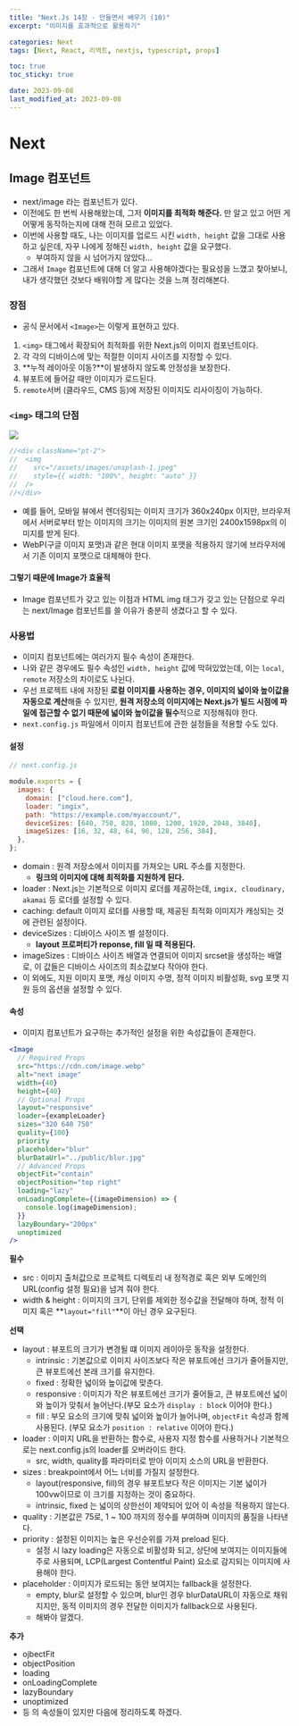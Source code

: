 ```yaml
---
title: "Next.Js 14장 - 만들면서 배우기 (10)"
excerpt: "이미지를 효과적으로 활용하기"

categories: Next
tags: [Next, React, 리액트, nextjs, typescript, props]

toc: true
toc_sticky: true

date: 2023-09-08
last_modified_at: 2023-09-08
---
```


# Next

## Image 컴포넌트

- next/image 라는 컴포넌트가 있다.
- 이전에도 한 번씩 사용해왔는데, 그저 **이미지를 최적화 해준다.** 만 알고 있고 어떤 게 어떻게 동작하는지에 대해 전혀 모르고 있었다.
- 이번에 사용할 때도, 나는 이미지를 업로드 시킨 `width, height` 값을 그대로 사용하고 싶은데, 자꾸 나에게 정해진 `width, height` 값을 요구했다.
  - 부여하지 않을 시 넘어가지 않았다...
- 그래서 `Image` 컴포넌트에 대해 더 알고 사용해야겠다는 필요성을 느꼈고 찾아보니, 내가 생각했던 것보다 배워야할 게 많다는 것을 느껴 정리해본다.

### 장점

- 공식 문서에서 `<Image>`는 이렇게 표현하고 있다.

1. `<img>` 태그에서 확장되어 최적화를 위한 Next.js의 이미지 컴포넌트이다.
2. 각 각의 디바이스에 맞는 적절한 이미지 사이즈를 지정할 수 있다.
3. **누적 레이아웃 이동?**이 발생하지 않도록 안정성을 보장한다.
4. 뷰포트에 들어갈 때만 이미지가 로드된다.
5. `remote`서버 (클라우드, CMS 등)에 저장된 이미지도 리사이징이 가능하다.

### `<img>` 태그의 단점

<img src="https://miro.medium.com/v2/resize:fit:720/0*8BnXSsqOUWfdJ26k"/>

```jsx
//<div className="pt-2">
//  <img
//    src="/assets/images/unsplash-1.jpeg"
//    style={{ width: "100%", height: "auto" }}
//  />
//</div>
```

- 예를 들어, 모바일 뷰에서 렌더링되는 이미지 크기가 360x240px 이지만, 브라우저에서 서버로부터 받는 이미지의 크기는 이미지의 원본 크기인 2400x1598px의 이미지를 받게 된다.
- WebP(구글 이미지 포맷)과 같은 현대 이미지 포맷을 적용하지 않기에 브라우저에서 기존 이미지 포맷으로 대체해야 한다.

#### 그렇기 때문에 Image가 효율적

- Image 컴포넌트가 갖고 있는 이점과 HTML img 태그가 갖고 있는 단점으로 우리는 next/Image 컴포넌트를 쓸 이유가 충분히 생겼다고 할 수 있다.

### 사용법

- 이미지 컴포넌트에는 여러가지 필수 속성이 존재한다.
- 나와 같은 경우에도 필수 속성인 `width, height` 값에 막혀있었는데, 이는 `local`, `remote` 저장소의 차이로도 나뉜다.
- 우선 프로젝트 내에 저장된 **로컬 이미지를 사용하는 경우, 이미지의 넓이와 높이값을 자동으로 계산**해줄 수 있지만, **원격 저장소의 이미지에는 Next.js가 빌드 시점에 파일에 접근할 수 없기 때문에 넓이와 높이값을 필수**적으로 지정해줘야 한다.
- `next.config.js` 파일에서 이미지 컴포넌트에 관한 설정들을 적용할 수도 있다.

#### 설정

```js
// next.config.js

module.exports = {
  images: {
    domain: ["cloud.here.com"],
    loader: "imgix",
    path: "https://example.com/myaccount/",
    deviceSizes: [640, 750, 828, 1080, 1200, 1920, 2048, 3840],
    imageSizes: [16, 32, 48, 64, 96, 128, 256, 384],
  },
};
```

- domain : 원격 저장소에서 이미지를 가져오는 URL 주소를 지정한다.
  - **링크의 이미지에 대해 최적화를 지원하게 된다.**
- loader : Next.js는 기본적으로 이미지 로더를 제공하는데, `imgix, cloudinary, akamai` 등 로더를 설정할 수 있다.
- caching: default 이미지 로더를 사용할 때, 제공된 최적화 이미지가 캐싱되는 것에 관련된 설정이다.
- deviceSizes : 디바이스 사이즈 별 설정이다.
  - **layout 프로퍼티가 reponse, fill 일 때 적용된다.**
- imageSizes : 디바이스 사이즈 배열과 연결되어 이미지 srcset을 생성하는 배열로, 이 값들은 디바이스 사이즈의 최소값보다 작아야 한다.
- 이 외에도, 지원 이미지 포맷, 캐싱 이미지 수명, 정적 이미지 비활성화, svg 포맷 지원 등의 옵션을 설정할 수 있다.

#### 속성

- 이미지 컴포넌트가 요구하는 추가적인 설정을 위한 속성값들이 존재한다.

```jsx
<Image
  // Required Props
  src="https://cdn.com/image.webp"
  alt="next image"
  width={40}
  height={40}
  // Optional Props
  layout="responsive"
  loader={exampleLoader}
  sizes="320 640 750"
  quality={100}
  priority
  placeholder="blur"
  blurDataUrl="../public/blur.jpg"
  // Advanced Props
  objectFit="contain"
  objectPosition="top right"
  loading="lazy"
  onLoadingComplete={(imageDimension) => {
    console.log(imageDimension);
  }}
  lazyBoundary="200px"
  unoptimized
/>
```

**필수**

- src : 이미지 출처값으로 프로젝트 디렉토리 내 정적경로 혹은 외부 도메인의 URL(config 설정 필요)을 넘겨 줘야 한다.
- width & height : 이미지의 크기, 단위를 제외한 정수값을 전달해야 하며, 정적 이미지 혹은 **`layout="fill"`**이 아닌 경우 요구된다.

**선택**

- layout : 뷰포트의 크기가 변경될 떄 이미지 레이아웃 동작을 설정한다.
  - intrinsic : 기본값으로 이미지 사이즈보다 작은 뷰포트에선 크기가 줄어들지만, 큰 뷰포트에선 본래 크기를 유지한다.
  - fixed : 정확한 넓이와 높이값에 맞춘다.
  - responsive : 이미지가 작은 뷰포트에선 크기가 줄어들고, 큰 뷰포트에선 넓이와 높이가 맞춰서 늘어난다.(부모 요소가 `display : block` 이어야 한다.)
  - fill : 부모 요소의 크기에 맞춰 넓이와 높이가 늘어나며, `objectFit` 속성과 함께 사용된다. (부모 요소가 `position : relative` 이어야 한다.)
- loader : 이미지 URL을 반환하는 함수로, 사용자 지정 함수를 사용하거나 기본적으로는 next.config.js의 loader를 오버라이드 한다.
  - src, width, quality를 파라미터로 받아 이미지 소스의 URL을 반환한다.
- sizes : breakpoint에서 어느 너비를 가질지 설정한다.
  - layout(responsive, fill)의 경우 뷰포트보다 작은 이미지는 기본 넓이가 100vw이므로 이 크기를 지정하는 것이 중요하다.
  - intrinsic, fixed 는 넓이의 상한선이 제약되어 있어 이 속성을 적용하지 않는다.
- quality : 기본값은 75로, 1 ~ 100 까지의 정수를 부여하며 이미지의 품질을 나타낸다.
- priority : 설정된 이미지는 높은 우선순위를 가져 preload 된다.
  - 설정 시 lazy loading은 자동으로 비활성화 되고, 상단에 보여지는 이미지들에 주로 사용되며, LCP(Largest Contentful Paint) 요소로 감지되는 이미지에 사용해야 한다.
- placeholder : 이미지가 로드되는 동안 보여지는 fallback을 설정한다.
  - empty, blur로 설정할 수 있으며, blur인 경우 blurDataURL이 자동으로 채워지지만, 동적 이미지의 경우 전달한 이미지가 fallback으로 사용된다.
  - 해봐야 알겠다.

**추가**

- ojbectFit
- objectPosition
- loading
- onLoadingComplete
- lazyBoundary
- unoptimized
- 등 의 속성들이 있지만 다음에 정리하도록 하겠다.
